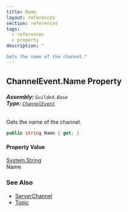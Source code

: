 ```yaml
---
title: Name
layout: references
section: references
tags:
  - references
  - property
description: "

Gets the name of the channel."
---
```


## ChannelEvent.Name Property
###### **Assembly:** `Guilded.Base`<br/>**Type:** [`ChannelEvent`](ChannelEvent 'Guilded.Base.Events.ChannelEvent')

Gets the name of the channel.

```csharp
public string Name { get; }
```

#### Property Value
[System.String](https://docs.microsoft.com/en-us/dotnet/api/System.String 'System.String')  
Name

### See Also
- [ServerChannel](ServerChannel 'Guilded.Base.Servers.ServerChannel')
- [Topic](ServerChannel.Topic 'Guilded.Base.Servers.ServerChannel.Topic')